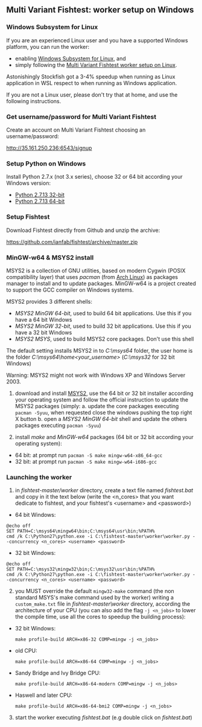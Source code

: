 ## Multi Variant Fishtest: worker setup on Windows

### Windows Subsystem for Linux
If you are an experienced Linux user and you have a supported Windows platform, you can run the worker:
* enabling [Windows Subsystem for Linux](https://msdn.microsoft.com/en-us/commandline/wsl/install_guide), and
* simply following the [Multi Variant Fishtest worker setup on Linux](worker-setup-linux-md).

Astonishingly Stockfish got a 3-4% speedup when running as Linux application in WSL respect to when running as Windows application.

If you are not a Linux user, please don't try that at home, and use the following instructions.

### Get username/password for Multi Variant Fishtest

Create an account on Multi Variant Fishtest choosing an username/password:

http://35.161.250.236:6543/signup

### Setup Python on Windows

Install Python 2.7.x (not 3.x series), choose 32 or 64 bit according your Windows version:
* [Python 2.7.13 32-bit](https://www.python.org/ftp/python/2.7.13/python-2.7.13.msi)
* [Python 2.7.13 64-bit](https://www.python.org/ftp/python/2.7.13/python-2.7.13.amd64.msi)

### Setup Fishtest

Download Fishtest directly from Github and unzip the archive:

https://github.com/ianfab/fishtest/archive/master.zip


### MinGW-w64 & MSYS2 install

MSYS2 is a collection of GNU utilities, based on modern Cygwin (POSIX compatibility layer) that uses *pacman* (from [Arch Linux](https://wiki.archlinux.org/index.php/pacman)) as packages manager to install and to update packages. MinGW-w64 is a project created to support the GCC compiler on Windows systems.

MSYS2 provides 3 different shells:
* *MSYS2 MinGW 64-bit*, used to build 64 bit applications. Use this if you have a 64 bit Windows
* *MSYS2 MinGW 32-bit*, used to build 32 bit applications. Use this if you have a 32 bit Windows
* *MSYS2 MSYS*, used to build MSYS2 core packages. Don't use this shell

The default setting installs MSYS2 in to *C:\msys64* folder, the user home is the folder *C:\msys64\home\<your_username>* 
 (*C:\msys32* for 32 bit Windows)

Warning: MSYS2 might not work with Windows XP and Windows Server 2003.

1. download and install [MSYS2](http://msys2.github.io/), use the 64 bit or 32 bit installer according your operating system and follow the official instruction to update the MSYS2 packages (simply: a. update the core packages executing `pacman -Syuu`, when requested close the windows pushing the top right X button b. open a *MSYS2 MinGW 64-bit* shell and update the others packages executing `pacman -Syuu`)

2. install *make* and *MinGW-w64* packages (64 bit or 32 bit according your operating system):
  * 64 bit: at prompt run `pacman -S make mingw-w64-x86_64-gcc`
  * 32 bit: at prompt run `pacman -S make mingw-w64-i686-gcc`


### Launching the worker
1. in *fishtest-master/worker* directory, create a text file named *fishtest.bat* and copy in it the text below (write the \<n_cores\> that you want dedicate to fishtest, and your fishtest's \<username\> and \<password\>)
  * 64 bit Windows:
  ```
  @echo off
  SET PATH=C:\msys64\mingw64\bin;C:\msys64\usr\bin;%PATH%
  cmd /k C:\Python27\python.exe -i C:\fishtest-master\worker\worker.py --concurrency <n_cores> <username> <password>
  ```
  * 32 bit Windows:
  ```
  @echo off
  SET PATH=C:\msys32\mingw32\bin;C:\msys32\usr\bin;%PATH%
  cmd /k C:\Python27\python.exe -i C:\fishtest-master\worker\worker.py --concurrency <n_cores> <username> <password>
  ```

2. you MUST override the default `mingw32-make` command (the non standard MSYS's make command used by the worker) writing a `custom_make.txt` file in *fishtest-master\worker* directory, according the architecture of your CPU (you can also add the flag `-j <n_jobs>` to lower the compile time, use all the cores to speedup the building process):
 * 32 bit Windows:

   ``
    make profile-build ARCH=x86-32 COMP=mingw -j <n_jobs>
   ``

 * old CPU:

   ``
    make profile-build ARCH=x86-64 COMP=mingw -j <n_jobs>
   ``

 * Sandy Bridge and Ivy Bridge CPU:

   ``
     make profile-build ARCH=x86-64-modern COMP=mingw -j <n_jobs>
   ``

 * Haswell and later CPU:

   ``
    make profile-build ARCH=x86-64-bmi2 COMP=mingw -j <n_jobs>
   ``
3. start the worker executing *fishtest.bat* (e.g double click on *fishtest.bat*)
